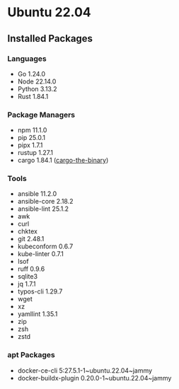 # Ubuntu 22.04

## Installed Packages

### Languages

- Go 1.24.0
- Node 22.14.0
- Python 3.13.2
- Rust 1.84.1

### Package Managers

- npm 11.1.0
- pip 25.0.1
- pipx 1.7.1
- rustup 1.27.1
- cargo 1.84.1 ([cargo-the-binary](https://github.com/rust-lang/cargo/blob/master/src/cargo/version.rs))

### Tools

- ansible 11.2.0
- ansible-core 2.18.2
- ansible-lint 25.1.2
- awk
- curl
- chktex
- git 2.48.1
- kubeconform 0.6.7
- kube-linter 0.7.1
- lsof
- ruff 0.9.6
- sqlite3
- jq 1.7.1
- typos-cli 1.29.7
- wget
- xz
- yamllint 1.35.1
- zip
- zsh
- zstd

### apt Packages

- docker-ce-cli 5:27.5.1-1\~ubuntu.22.04\~jammy
- docker-buildx-plugin 0.20.0-1\~ubuntu.22.04\~jammy
